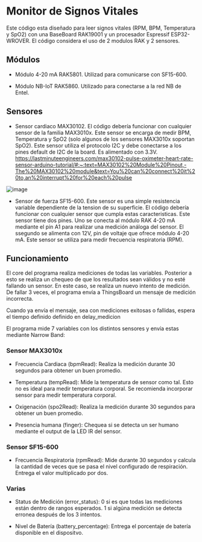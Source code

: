 # Monitor de Signos Vitales


Este código esta diseñado para leer signos vitales (RPM, BPM, Temperatura y SpO2) con una BaseBoard RAK19001 y un procesador Espressif ESP32-WROVER. El código considera el uso
de 2 modulos RAK y 2 sensores.

## Módulos
- Módulo 4-20 mA RAK5801. Utilizad para comunicarse con SF15-600.

- Módulo NB-IoT RAK5860. Utilizado para conectarse a la red NB de Entel.

## Sensores
- Sensor cardiaco MAX30102. El código debería funcionar con cualquier sensor de la familia MAX3010x. Este sensor se encarga de medir BPM, Temperatura y SpO2 (solo algunos de los sensores MAX3010x soportan SpO2). Este sensor utiliza el protocolo I2C y debe conectarse a los pines default de I2C de la board. Es alimentado con 3.3V. https://lastminuteengineers.com/max30102-pulse-oximeter-heart-rate-sensor-arduino-tutorial/#:~:text=MAX30102%20Module%20Pinout,-The%20MAX30102%20module&text=You%20can%20connect%20it%20to,an%20interrupt%20for%20each%20pulse

![image](https://github.com/pmarconep/Monitor-Remoto-de-Signos-Vitales/assets/49997440/297f6314-ea26-46cc-abbf-30506f8fde7e)

- Sensor de fuerza SF15-600. Este sensor es una simple resistencia variable dependiente de la tension de su superficie. El código debería funcionar con cualquier sensor que cumpla estas caracteristicas. Este sensor tiene dos pines. Uno se conecta al módulo RAK 4-20 mA mediante el pin A1 para realizar una medición análoga del sensor. El ssegundo se alimenta con 12V, pin de voltaje que ofrece módulo 4-20 mA. Este sensor se utiliza para medir frecuencia respiratoria (RPM).

## Funcionamiento

El core del programa realiza mediciones de todas las variables. Posterior a esto se realiza un chequeo de que los resultados sean válidos y no esté fallando un sensor. En este caso, se realiza un nuevo intento de medición. De fallar 3 veces, el programa envía a ThingsBoard un mensaje de medición incorrecta. 

Cuando ya envía el mensaje, sea con mediciones exitosas o fallidas, espera el tiempo definido definido en delay_medicion

El programa mide 7 variables con los distintos sensores y envía estas mediante Narrow Band:

### Sensor MAX3010x
- Frecuencia Cardiaca (bpmRead): Realiza la medición durante 30 segundos para obtener un buen promedio.
  
- Temperatura (tempRead): Mide la temperatura de sensor como tal. Esto no es ideal para medir temperatura corporal. Se recomienda incorporar sensor para medir temperatura corporal.
  
- Oxigenación (spo2Read): Realiza la medición durante 30 segundos para obtener un buen promedio.
  
- Presencia humana (finger): Chequea si se detecta un ser humano mediante el output de la LED IR del sensor. 

### Sensor SF15-600
- Frecuencia Respiratoria (rpmRead): Mide durante 30 segundos y calcula la cantidad de veces que se pasa el nivel configurado de respiración. Entrega el valor multiplicado por dos.

### Varias
- Status de Medición (error_status): 0 si es que todas las mediciones están dentro de rangos esperados. 1 si algúna medición se detecta erronea después de los 3 intentos.
  
- Nivel de Batería (battery_percentage): Entrega el porcentaje de batería disponible en el dispositvo.
